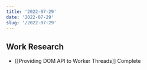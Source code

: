 ```yaml
---
title: '2022-07-29'
date: '2022-07-29'
slug: '/2022-07-29'
---
```


## Work Research

- [[Providing DOM API to Worker Threads]] Complete
